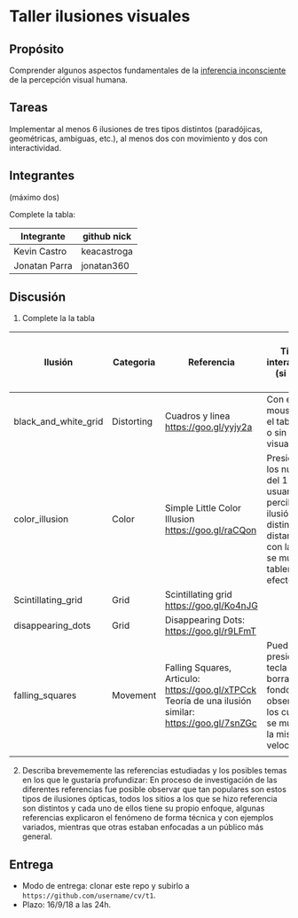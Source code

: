 # Taller ilusiones visuales

## Propósito

Comprender algunos aspectos fundamentales de la [inferencia inconsciente](https://github.com/VisualComputing/Cognitive) de la percepción visual humana.

## Tareas

Implementar al menos 6 ilusiones de tres tipos distintos (paradójicas, geométricas, ambiguas, etc.), al menos dos con movimiento y dos con interactividad.

## Integrantes
(máximo dos)

Complete la tabla:

| Integrante    | github nick |
|---------------|-------------|
| Kevin Castro  | keacastroga |
| Jonatan Parra | jonatan360  |

## Discusión

1. Complete la la tabla

| Ilusión                | Categoria | Referencia | Tipo de interactividad (si aplica) | URL código base (si aplica) |
|------------------------|-----------|------------|------------------------------------|-----------------------------|
| black_and_white_grid   | Distorting          | Cuadros y linea https://goo.gl/yyjy2a              |  Con el clic del mouse se ve el tablero con o sin efecto visual | |
| color_illusion         | Color          | Simple Little Color Illusion https://goo.gl/raCQon |  Presionando los números del 1 al 7 el usuario puede percibir la ilusión a distintas distancias, con la tecla 0 se muestra el tablero sin el efecto visual  |            | |
| Scintillating_grid     | Grid          | Scintillating grid https://goo.gl/Ko4nJG           |              | |
| disappearing_dots      | Grid          | Disappearing Dots: https://goo.gl/r9LFmT           |                                    | |
| falling_squares        | Movement          |  Falling Squares, Articulo: https://goo.gl/xTPCck Teoría de una ilusión similar: https://goo.gl/7snZGc          | Puede presionar la tecla 'r' para borrar el fondo y observar que los cuadros se mueven a la misma velocidad                                    | |
|                        |           |            |                                    | |

2. Describa brevememente las referencias estudiadas y los posibles temas en los que le gustaría profundizar:
En proceso de investigación de las diferentes referencias fue posible observar que tan populares son estos tipos de ilusiones ópticas, todos los sitios a los que se hizo referencia son distintos y cada uno de ellos tiene su propio enfoque, algunas referencias explicaron el fenómeno de forma técnica y con ejemplos variados, mientras que otras estaban enfocadas a un público más general. 
## Entrega

* Modo de entrega: clonar este repo y subirlo a `https://github.com/username/cv/t1`.
* Plazo: 16/9/18 a las 24h.
